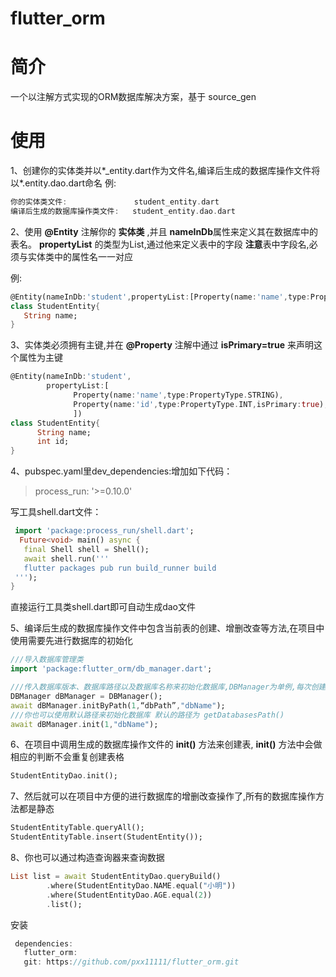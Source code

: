 # flutter_orm
简介
===

一个以注解方式实现的ORM数据库解决方案，基于 source_gen

使用
===
1、创建你的实体类并以*_entity.dart作为文件名,编译后生成的数据库操作文件将以*.entity.dao.dart命名 例:
```Dart
你的实体类文件:               student_entity.dart
编译后生成的数据库操作类文件:   student_entity.dao.dart
```


2、使用 **@Entity** 注解你的 **实体类** ,并且 **nameInDb**属性来定义其在数据库中的表名。
   **propertyList** 的类型为List,通过他来定义表中的字段 
   **注意**表中字段名,必须与实体类中的属性名一一对应

例:
```Dart
@Entity(nameInDb:'student',propertyList:[Property(name:'name',type:PropertyType.STRING)])
class StudentEntity{
   String name;
}
```

3、实体类必须拥有主键,并在 **@Property** 注解中通过 **isPrimary=true** 来声明这个属性为主键
```Dart
@Entity(nameInDb:'student',
        propertyList:[
              Property(name:'name',type:PropertyType.STRING),
              Property(name:'id',type:PropertyType.INT,isPrimary:true),
              ])
class StudentEntity{
      String name;
      int id;
}
```

4、pubspec.yaml里dev_dependencies:增加如下代码：
    
 >  process_run: '>=0.10.0'

 写工具shell.dart文件：
```Dart
 import 'package:process_run/shell.dart';
  Future<void> main() async {
   final Shell shell = Shell();
   await shell.run('''
   flutter packages pub run build_runner build
 ''');
}
```
         
直接运行工具类shell.dart即可自动生成dao文件

5、编译后生成的数据库操作文件中包含当前表的创建、增删改查等方法,在项目中使用需要先进行数据库的初始化
```Dart
///导入数据库管理类
import 'package:flutter_orm/db_manager.dart';

///传入数据库版本、数据库路径以及数据库名称来初始化数据库,DBManager为单例,每次创建拿到的都是同一个
DBManager dBManager = DBManager();
await dBManager.initByPath(1,“dbPath”,"dbName");
///你也可以使用默认路径来初始化数据库 默认的路径为 getDatabasesPath()
await dBManager.init(1,"dbName");
```


6、在项目中调用生成的数据库操作文件的 **init()** 方法来创建表, **init()** 方法中会做相应的判断不会重复创建表格
```Dart
StudentEntityDao.init();
```


7、然后就可以在项目中方便的进行数据库的增删改查操作了,所有的数据库操作方法都是静态
```Dart
StudentEntityTable.queryAll();
StudentEntityTable.insert(StudentEntity());
```

8、你也可以通过构造查询器来查询数据
```Dart
List list = await StudentEntityDao.queryBuild()
        .where(StudentEntityDao.NAME.equal("小明"))
        .where(StudentEntityDao.AGE.equal(2))
        .list();
```



安装
```Dart
 dependencies:
   flutter_orm:
   git: https://github.com/pxx11111/flutter_orm.git
 ```



